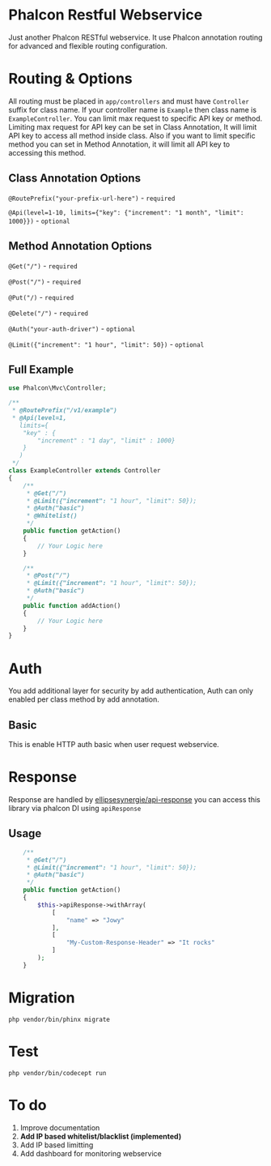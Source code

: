 Phalcon Restful Webservice
===

Just another Phalcon RESTful webservice. It use Phalcon annotation routing for advanced and flexible routing configuration. 

Routing & Options
===

All routing must be placed in `app/controllers` and must have `Controller` suffix for class name. If your controller name is `Example` then class name is `ExampleController`. You can limit max request to specific API key or method. Limiting max request for API key can be set in Class Annotation, It will limit API key to access all method inside class. Also if you want to limit specific method you can set in Method Annotation, it will limit all API key to accessing this method. 

Class Annotation Options
---

`@RoutePrefix("your-prefix-url-here")` - `required`

`@Api(level=1-10, limits={"key": {"increment": "1 month", "limit": 1000}})` - `optional`

Method Annotation Options
---

`@Get("/")` - `required`

`@Post("/")` - `required`

`@Put("/)` - `required`

`@Delete("/")` - `required`

`@Auth("your-auth-driver")` - `optional`

`@Limit({"increment": "1 hour", "limit": 50})` - `optional`

Full Example
---

~~~php
use Phalcon\Mvc\Controller;

/**
 * @RoutePrefix("/v1/example")
 * @Api(level=1,
   limits={
    "key" : {
        "increment" : "1 day", "limit" : 1000}
    }
   )
 */
class ExampleController extends Controller
{
	/**
     * @Get("/")
     * @Limit({"increment": "1 hour", "limit": 50});
     * @Auth("basic")
     * @Whitelist()
     */
    public function getAction()
    {
        // Your Logic here
    }

	/**
     * @Post("/")
     * @Limit({"increment": "1 hour", "limit": 50});
     * @Auth("basic")
     */
    public function addAction()
    {
        // Your Logic here
    }
}
~~~

Auth
===
You add additional layer for security by add authentication, Auth can only enabled per class method by add annotation.

Basic
---
This is enable HTTP auth basic when user request webservice.

Response
===
Response are handled by [ellipsesynergie/api-response](https://github.com/ellipsesynergie/api-response) you can access this library via phalcon DI using `apiResponse`

Usage
---

~~~php
	/**
     * @Get("/")
     * @Limit({"increment": "1 hour", "limit": 50});
     * @Auth("basic")
     */
    public function getAction()
    {
        $this->apiResponse->withArray(
			[
				"name" => "Jowy"
			],
			[
				"My-Custom-Response-Header" => "It rocks"
			]
		);
    }
~~~

Migration
===

`php vendor/bin/phinx migrate`

Test
===

`php vendor/bin/codecept run`

To do
===

1. Improve documentation
2. **Add IP based whitelist/blacklist (implemented)**
3. Add IP based limitting
4. Add dashboard for monitoring webservice